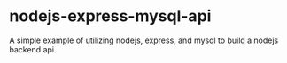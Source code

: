 # nodejs-express-mysql-api
A simple example of utilizing nodejs, express, and mysql to build a nodejs backend api.


